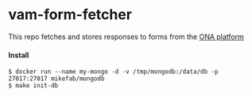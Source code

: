 # vam-form-fetcher

This repo fetches and stores responses to forms from the [ONA platform](https://api.ona.io/static/docs/index.html)

#### Install
    $ docker run --name my-mongo -d -v /tmp/mongodb:/data/db -p 27017:27017 mikefab/mongodb
    $ make init-db
